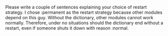 
Please write a couple of sentences explaining your choice of restart
strategy.
I chose :permanent as the restart strategy because other modules depend on this guy.
Without the dictionary, other modules cannot work normally.
Therefore, under no situations should the dictionary end without a restart,
even if someone shuts it down with reason :normal.

